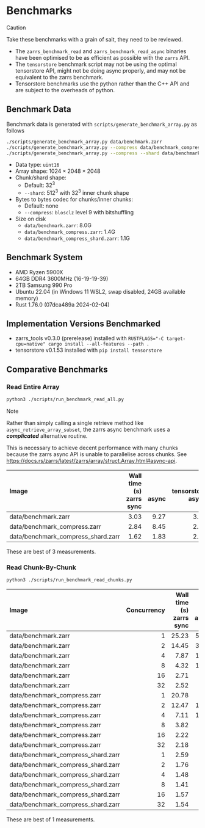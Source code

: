 
# Benchmarks

> [!CAUTION]
> Take these benchmarks with a grain of salt, they need to be reviewed.
> * The `zarrs_benchmark_read` and `zarrs_benchmark_read_async` binaries have been optimised to be as efficient as possible with the `zarrs` API.
> * The `tensorstore` benchmark script may not be using the optimal tensorstore API, might not be doing async properly, and may not be equivalent to the zarrs benchmark.
> * Tensorstore benchmarks use the python rather than the C++ API and are subject to the overheads of python.

## Benchmark Data
Benchmark data is generated with `scripts/generate_benchmark_array.py` as follows
```bash
./scripts/generate_benchmark_array.py data/benchmark.zarr
./scripts/generate_benchmark_array.py --compress data/benchmark_compress.zarr
./scripts/generate_benchmark_array.py --compress --shard data/benchmark_compress_shard.zarr
```
- Data type: `uint16`
- Array shape: $1024\times2048\times2048$
- Chunk/shard shape:
  - Default: $32^3$
  - `--shard`: $512^3$ with $32^3$ inner chunk shape
- Bytes to bytes codec for chunks/inner chunks:
  - Default: none
  - `--compress`: `blosclz` level 9 with bitshuffling
- Size on disk
  - `data/benchmark.zarr`: 8.0G
  - `data/benchmark_compress.zarr`: 1.4G
  - `data/benchmark_compress_shard.zarr`: 1.1G

## Benchmark System
- AMD Ryzen 5900X
- 64GB DDR4 3600MHz (16-19-19-39)
- 2TB Samsung 990 Pro
- Ubuntu 22.04 (in Windows 11 WSL2, swap disabled, 24GB available memory)
- Rust 1.76.0 (07dca489a 2024-02-04)

## Implementation Versions Benchmarked
- zarrs_tools v0.3.0 (prerelease) installed with `RUSTFLAGS="-C target-cpu=native" cargo install --all-features --path .`
- tensorstore v0.1.53 installed with `pip install tensorstore`

## Comparative Benchmarks

### Read Entire Array
```bash
python3 ./scripts/run_benchmark_read_all.py
```

> [!NOTE]
> Rather than simply calling a single retrieve method like `async_retrieve_array_subset`, the zarrs async benchmark uses a ***complicated*** alternative routine.
>
> This is necessary to achieve decent performance with many chunks because the zarrs async API is unable to parallelise across chunks.
> See <https://docs.rs/zarrs/latest/zarrs/array/struct.Array.html#async-api>.

| Image                              |   Wall time (s)<br>zarrs<br>sync |   <br><br>async |   <br>tensorstore<br>async |   Memory usage (GB)<br>zarrs<br>sync |   <br><br>async |   <br>tensorstore<br>async |
|:-----------------------------------|---------------------------------:|----------------:|---------------------------:|-------------------------------------:|----------------:|---------------------------:|
| data/benchmark.zarr                |                             3.03 |            9.27 |                       3.23 |                                 8.42 |            8.41 |                       8.58 |
| data/benchmark_compress.zarr       |                             2.84 |            8.45 |                       2.68 |                                 8.44 |            8.43 |                       8.53 |
| data/benchmark_compress_shard.zarr |                             1.62 |            1.83 |                       2.58 |                                 8.63 |            8.73 |                       8.57 |

These are best of 3 measurements.

### Read Chunk-By-Chunk
```bash
python3 ./scripts/run_benchmark_read_chunks.py
```

| Image                              |   Concurrency |   Wall time (s)<br>zarrs<br>sync |   <br><br>async |   <br>tensorstore<br>async |   Memory usage (GB)<br>zarrs<br>sync |   <br><br>async |   <br>tensorstore<br>async |
|:-----------------------------------|--------------:|---------------------------------:|----------------:|---------------------------:|-------------------------------------:|----------------:|---------------------------:|
| data/benchmark.zarr                |             1 |                            25.23 |           55.17 |                      52.57 |                                 0.03 |            0.01 |                       0.51 |
| data/benchmark.zarr                |             2 |                            14.45 |           32.84 |                      30.98 |                                 0.03 |            0.01 |                       0.52 |
| data/benchmark.zarr                |             4 |                             7.87 |           18.28 |                      23.71 |                                 0.03 |            0.01 |                       0.51 |
| data/benchmark.zarr                |             8 |                             4.32 |           10.67 |                      20.98 |                                 0.03 |            0.02 |                       0.52 |
| data/benchmark.zarr                |            16 |                             2.71 |            8.03 |                      19.39 |                                 0.03 |            0.02 |                       0.52 |
| data/benchmark.zarr                |            32 |                             2.52 |            8.22 |                      18.58 |                                 0.03 |            0.03 |                       0.53 |
| data/benchmark_compress.zarr       |             1 |                            20.78 |           36.4  |                      46.78 |                                 0.03 |            0.02 |                       0.51 |
| data/benchmark_compress.zarr       |             2 |                            12.47 |           19.71 |                      27.16 |                                 0.03 |            0.02 |                       0.52 |
| data/benchmark_compress.zarr       |             4 |                             7.11 |           11.06 |                      22.32 |                                 0.03 |            0.02 |                       0.51 |
| data/benchmark_compress.zarr       |             8 |                             3.82 |            7.29 |                      20.01 |                                 0.03 |            0.03 |                       0.52 |
| data/benchmark_compress.zarr       |            16 |                             2.22 |            7.09 |                      18.72 |                                 0.04 |            0.04 |                       0.54 |
| data/benchmark_compress.zarr       |            32 |                             2.18 |            6.82 |                      17.72 |                                 0.04 |            0.07 |                       0.54 |
| data/benchmark_compress_shard.zarr |             1 |                             2.59 |            2.63 |                       2.71 |                                 0.37 |            0.4  |                       0.42 |
| data/benchmark_compress_shard.zarr |             2 |                             1.76 |            1.77 |                       2.31 |                                 0.7  |            0.76 |                       0.56 |
| data/benchmark_compress_shard.zarr |             4 |                             1.48 |            1.46 |                       2.31 |                                 1.29 |            1.24 |                       1.05 |
| data/benchmark_compress_shard.zarr |             8 |                             1.41 |            1.47 |                       2.57 |                                 2.37 |            2.29 |                       1.41 |
| data/benchmark_compress_shard.zarr |            16 |                             1.57 |            1.56 |                       2.85 |                                 4.34 |            3.99 |                       2.13 |
| data/benchmark_compress_shard.zarr |            32 |                             1.54 |            1.76 |                       3.15 |                                 6.54 |            6.9  |                       3.46 

These are best of 1 measurements.
